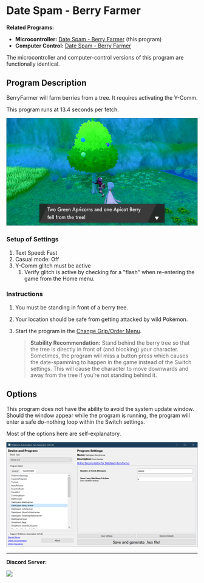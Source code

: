 # Date Spam - Berry Farmer

**Related Programs:**
- **Microcontroller:** [Date Spam - Berry Farmer](https://github.com/PokemonAutomation/Microcontroller/blob/master/Wiki/Programs/PokemonSwSh/DateSpam-BerryFarmer.md) (this program)
- **Computer Control:** [Date Spam - Berry Farmer](https://github.com/PokemonAutomation/ComputerControl/blob/master/Wiki/Programs/PokemonSwSh/DateSpam-BerryFarmer.md)

The microcontroller and computer-control versions of this program are functionally identical.


## Program Description

BerryFarmer will farm berries from a tree. It requires activating the Y-Comm.

This program runs at 13.4 seconds per fetch.

<img src="images/DateSpam-BerryFarmer-0.png">

### Setup of Settings

1. Text Speed: Fast
2. Casual mode: Off
3. Y-Comm glitch must be active
   1. Verify glitch is active by checking for a "flash" when re-entering the game from the Home menu.

### Instructions

1. You must be standing in front of a berry tree.
2. Your location should be safe from getting attacked by wild Pokémon.
3. Start the program in the [Change Grip/Order Menu](/Wiki/Programs/NintendoSwitch/ChangeGripOrderMenu.md).

   > **Stability Recommendation:** Stand behind the berry tree so that the tree is directly in front of (and blocking) your character. Sometimes, the program will miss a button press which causes the date-spamming to happen in the game instead of the Switch settings. This will cause the character to move downwards and away from the tree if you’re not standing behind it.


## Options

This program does not have the ability to avoid the system update window. Should the window appear while the program is running, the program will enter a safe do-nothing loop within the Switch settings.

Most of the options here are self-explanatory.

<img src="images/DateSpam-BerryFarmer-Settings.png">


<hr>

**Discord Server:** 

[<img src="https://canary.discordapp.com/api/guilds/695809740428673034/widget.png?style=banner2">](https://discord.gg/cQ4gWxN)


